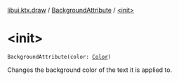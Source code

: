 [libui.ktx.draw](../README.md) / [BackgroundAttribute](README.md) / [&lt;init&gt;](-init-.md)

# &lt;init&gt;

`BackgroundAttribute(color: `[`Color`](../-color/README.md)`)`

Changes the background color of the text it is applied to.


